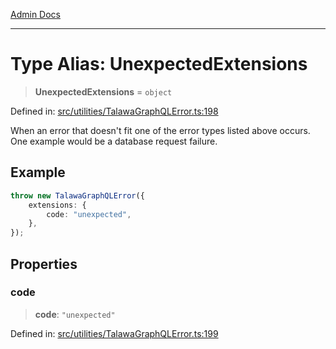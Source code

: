 [Admin Docs](/)

***

# Type Alias: UnexpectedExtensions

> **UnexpectedExtensions** = `object`

Defined in: [src/utilities/TalawaGraphQLError.ts:198](https://github.com/Sourya07/talawa-api/blob/3df16fa5fb47e8947dc575f048aef648ae9ebcf8/src/utilities/TalawaGraphQLError.ts#L198)

When an error that doesn't fit one of the error types listed above occurs. One example would be a database request failure.

## Example

```ts
throw new TalawaGraphQLError({
	extensions: {
		code: "unexpected",
	},
});
```

## Properties

### code

> **code**: `"unexpected"`

Defined in: [src/utilities/TalawaGraphQLError.ts:199](https://github.com/Sourya07/talawa-api/blob/3df16fa5fb47e8947dc575f048aef648ae9ebcf8/src/utilities/TalawaGraphQLError.ts#L199)
